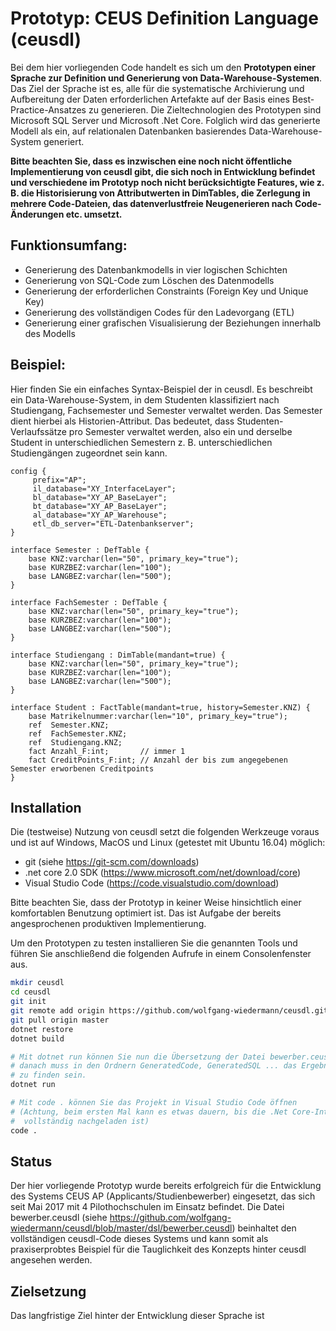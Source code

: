 Prototyp: CEUS Definition Language (ceusdl)
===========================================

Bei dem hier vorliegenden Code handelt es sich um den __Prototypen einer Sprache zur Definition und Generierung von Data-Warehouse-Systemen__.
Das Ziel der Sprache ist es, alle für die systematische Archivierung und Aufbereitung der Daten erforderlichen Artefakte auf der Basis
eines Best-Practice-Ansatzes zu generieren. Die Zieltechnologien des Prototypen sind Microsoft SQL Server und Microsoft .Net Core. Folglich wird
das generierte Modell als ein, auf relationalen Datenbanken basierendes Data-Warehouse-System generiert.  

__Bitte beachten Sie, dass es inzwischen eine noch nicht öffentliche Implementierung von ceusdl gibt, die sich noch in Entwicklung befindet 
und verschiedene im Prototyp noch nicht berücksichtigte Features, wie z. B. die Historisierung von Attributwerten in DimTables, die
Zerlegung in mehrere Code-Dateien, das datenverlustfreie Neugenerieren nach Code-Änderungen etc. umsetzt.__

Funktionsumfang:
----------------

* Generierung des Datenbankmodells in vier logischen Schichten
* Generierung von SQL-Code zum Löschen des Datenmodells
* Generierung der erforderlichen Constraints (Foreign Key und Unique Key)
* Generierung des vollständigen Codes für den Ladevorgang (ETL)
* Generierung einer grafischen Visualisierung der Beziehungen innerhalb des Modells

Beispiel:
---------

Hier finden Sie ein einfaches Syntax-Beispiel der in ceusdl. Es beschreibt ein Data-Warehouse-System, in dem 
Studenten klassifiziert nach Studiengang, Fachsemester und Semester verwaltet werden. Das Semester 
dient hierbei als Historien-Attribut. Das bedeutet, dass Studenten-Verlaufssätze pro Semester verwaltet werden,
also ein und derselbe Student in unterschiedlichen Semestern z. B. unterschiedlichen Studiengängen
zugeordnet sein kann.

```
config {
     prefix="AP";
     il_database="XY_InterfaceLayer";
     bl_database="XY_AP_BaseLayer";
     bt_database="XY_AP_BaseLayer";
     al_database="XY_AP_Warehouse";     
     etl_db_server="ETL-Datenbankserver";
}

interface Semester : DefTable {
    base KNZ:varchar(len="50", primary_key="true");
    base KURZBEZ:varchar(len="100");
    base LANGBEZ:varchar(len="500");
}

interface FachSemester : DefTable {
    base KNZ:varchar(len="50", primary_key="true");
    base KURZBEZ:varchar(len="100");
    base LANGBEZ:varchar(len="500");
}

interface Studiengang : DimTable(mandant=true) {
    base KNZ:varchar(len="50", primary_key="true");
    base KURZBEZ:varchar(len="100");
    base LANGBEZ:varchar(len="500");   
}

interface Student : FactTable(mandant=true, history=Semester.KNZ) {
    base Matrikelnummer:varchar(len="10", primary_key="true");
    ref  Semester.KNZ;
    ref  FachSemester.KNZ;
    ref  Studiengang.KNZ;
    fact Anzahl_F:int;       // immer 1
    fact CreditPoints_F:int; // Anzahl der bis zum angegebenen Semester erworbenen Creditpoints
}
```

## Installation

Die (testweise) Nutzung von ceusdl setzt die folgenden Werkzeuge voraus und ist auf Windows, MacOS und Linux (getestet mit Ubuntu 16.04) möglich:

* git (siehe https://git-scm.com/downloads)
* .net core 2.0 SDK (https://www.microsoft.com/net/download/core)
* Visual Studio Code (https://code.visualstudio.com/download)

Bitte beachten Sie, dass der Prototyp in keiner Weise hinsichtlich einer komfortablen Benutzung optimiert ist. Das ist Aufgabe der bereits angesprochenen produktiven Implementierung.

Um den Prototypen zu testen installieren Sie die genannten Tools und führen Sie anschließend
die folgenden Aufrufe in einem Consolenfenster aus.

```bash
mkdir ceusdl
cd ceusdl
git init
git remote add origin https://github.com/wolfgang-wiedermann/ceusdl.git
git pull origin master
dotnet restore
dotnet build

# Mit dotnet run können Sie nun die Übersetzung der Datei bewerber.ceusdl anstoßen
# danach muss in den Ordnern GeneratedCode, GeneratedSQL ... das Ergebnis der Generierung
# zu finden sein.
dotnet run

# Mit code . können Sie das Projekt in Visual Studio Code öffnen
# (Achtung, beim ersten Mal kann es etwas dauern, bis die .Net Core-Integration
#  vollständig nachgeladen ist)
code .
```

## Status

Der hier vorliegende Prototyp wurde bereits erfolgreich für die Entwicklung des Systems CEUS AP (Applicants/Studienbewerber) eingesetzt, das sich seit
Mai 2017 mit 4 Pilothochschulen im Einsatz befindet. Die Datei bewerber.ceusdl (siehe https://github.com/wolfgang-wiedermann/ceusdl/blob/master/dsl/bewerber.ceusdl) beinhaltet den vollständigen ceusdl-Code dieses Systems und kann somit als
praxiserprobtes Beispiel für die Tauglichkeit des Konzepts hinter ceusdl angesehen werden.

## Zielsetzung

Das langfristige Ziel hinter der Entwicklung dieser Sprache ist